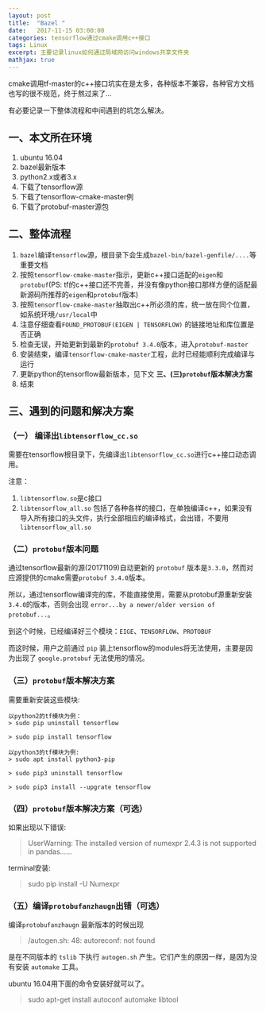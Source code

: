 ```yaml
---
layout: post
title:  "Bazel "
date:   2017-11-15 03:00:00
categories: tensorflow通过cmake调用c++接口
tags: Linux
excerpt: 主要记录linux如何通过局域网访问windows共享文件夹
mathjax: true
---
```


cmake调用tf-master的c++接口坑实在是太多，各种版本不兼容，各种官方文档也写的很不规范，终于熬过来了...

有必要记录一下整体流程和中间遇到的坑怎么解决。

## 一、本文所在环境
1. ubuntu 16.04
2. bazel最新版本
3. python2.x或者3.x
4. 下载了tensorflow源
5. 下载了tensorflow-cmake-master例
6. 下载了protobuf-master源包

## 二、整体流程

1. `bazel`编译`tensorflow`源，根目录下会生成`bazel-bin/bazel-genfile/....`等重要文档
2. 按照`tensorflow-cmake-master`指示，更新c++接口适配的`eigen`和`protobuf`(PS: tf的c++接口还不完善，并没有像python接口那样方便的适配最新源码所推荐的`eigen`和`protobuf`版本)
3. 按照`tensorflow-cmake-master`抽取出c++所必须的库，统一放在同个位置，如系统环境`/usr/local`中
4. 注意仔细查看`FOUND_PROTOBUF(EIGEN | TENSORFLOW)` 的链接地址和库位置是否正确
5. 检查无误，开始更新到最新的`protobuf 3.4.0`版本，进入`protobuf-master`
6. 安装结束，编译`tensorflow-cmake-master`工程，此时已经能顺利完成编译与运行
7. 更新python的tensorflow最新版本，见下文 **三、(三)`protobuf`版本解决方案**
8. 结束


## 三、遇到的问题和解决方案

### （一） 编译出`libtensorflow_cc.so`

需要在tensorflow根目录下，先编译出`libtensorflow_cc.so`进行c++接口动态调用。

注意：

1. `libtensorflow.so`是c接口
2. `libtensorflow_all.so` 包括了各种各样的接口，在单独编译c++，如果没有导入所有接口的头文件，执行全部相应的编译格式，会出错，不要用 `libtensorflow_all.so`

### （二）`protobuf`版本问题

通过tensorflow最新的源(20171109)自动更新的 `protobuf` 版本是`3.3.0`，然而对应源提供的cmake需要`protobuf 3.4.0`版本。

所以，通过tensorflow编译完的库，不能直接使用，需要从protobuf源重新安装`3.4.0`的版本，否则会出现 `error...by a newer/older version of protobuf...`。

到这个时候，已经编译好三个模块：`EIGE`、`TENSORFLOW`、`PROTOBUF`

而这时候，用户之前通过 `pip` 装上tensorflow的modules将无法使用，主要是因为出现了 `google.protobuf` 无法使用的情况。

### （三）`protobuf`版本解决方案

需要重新安装这些模块:
		
	以python2的tf模块为例：
	> sudo pip uninstall tensorflow
	
	> sudo pip install tensorflow
	
	以python3的tf模块为例:
	> sudo apt install python3-pip
	
	> sudo pip3 uninstall tensorflow
	
	> sudo pip3 install --upgrate tensorflow

### （四）`protobuf`版本解决方案（可选）

如果出现以下错误:

> UserWarning: The installed version of numexpr 2.4.3 is not supported in pandas......

terminal安装:
>	sudo pip install -U Numexpr

### （五）编译`protobufanzhaugn`出错（可选）

编译`protobufanzhaugn` 最新版本的时候出现
> /autogen.sh: 48: autoreconf: not found

是在不同版本的 `tslib` 下执行 `autogen.sh` 产生。它们产生的原因一样，是因为没有安装 `automake` 工具。

ubuntu 16.04用下面的命令安装好就可以了。

> sudo apt-get install autoconf automake libtool
